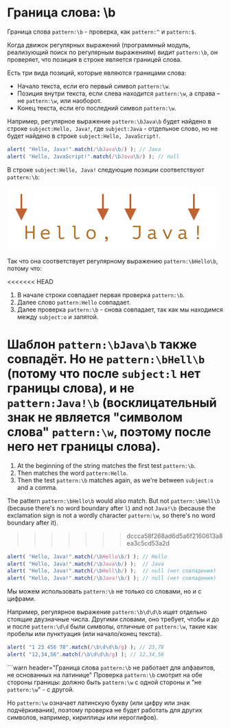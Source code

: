 # Граница слова: \b

Граница слова `pattern:\b` - проверка, как `pattern:^` и `pattern:$`.

Когда движок регулярных выражений (программный модуль, реализующий поиск по регулярным выражениям) видит `pattern:\b`, он проверяет, что позиция в строке является границей слова.

Есть три вида позиций, которые являются границами слова:

- Начало текста, если его первый символ `pattern:\w`.
- Позиция внутри текста, если слева находится `pattern:\w`, а справа – не `pattern:\w`, или наоборот.
- Конец текста, если его последний символ `pattern:\w`.

Например, регулярное выражение `pattern:\bJava\b` будет найдено в строке `subject:Hello, Java!`, где `subject:Java` - отдельное слово, но не будет найдено в строке `subject:Hello, JavaScript!`.

```js run
alert( "Hello, Java!".match(/\bJava\b/) ); // Java
alert( "Hello, JavaScript!".match(/\bJava\b/) ); // null
```

В строке `subject:Hello, Java!` следующие позиции соответствуют `pattern:\b`:

![](hello-java-boundaries.svg)

Так что она соответствует регулярному выражению `pattern:\bHello\b`, потому что:

<<<<<<< HEAD
1. В начале строки совпадает первая проверка `pattern:\b`.
2. Далее слово `pattern:Hello` совпадает.
3. Далее проверка `pattern:\b` - снова совпадает, так как мы находимся между `subject:o` и запятой.

Шаблон `pattern:\bJava\b` также совпадёт. Но не `pattern:\bHell\b` (потому что после `subject:l` нет границы слова), и не `pattern:Java!\b` (восклицательный знак не является "символом слова" `pattern:\w`, поэтому после него нет границы слова).
=======
1. At the beginning of the string matches the first test `pattern:\b`.
2. Then matches the word `pattern:Hello`.
3. Then the test `pattern:\b` matches again, as we're between `subject:o` and a comma.

The pattern `pattern:\bHello\b` would also match. But not `pattern:\bHell\b` (because there's no word boundary after `l`) and not `Java!\b` (because the exclamation sign is not a wordly character `pattern:\w`, so there's no word boundary after it).
>>>>>>> dccca58f268ad6d5a6f2160613a8ea3c5cd53a2d

```js run
alert( "Hello, Java!".match(/\bHello\b/) ); // Hello
alert( "Hello, Java!".match(/\bJava\b/) );  // Java
alert( "Hello, Java!".match(/\bHell\b/) );  // null (нет совпадения)
alert( "Hello, Java!".match(/\bJava!\b/) ); // null (нет совпадения)
```

Мы можем использовать `pattern:\b` не только со словами, но и с цифрами.

Например, регулярное выражение `pattern:\b\d\d\b` ищет отдельно стоящие двузначные числа. Другими словами, оно требует, чтобы и до и после `pattern:\d\d` были символы, отличные от `pattern:\w`, такие как пробелы или пунктуация (или начало/конец текста).

```js run
alert( "1 23 456 78".match(/\b\d\d\b/g) ); // 23,78
alert( "12,34,56".match(/\b\d\d\b/g) ); // 12,34,56
```

```warn header="Граница слова `pattern:\b` не работает для алфавитов, не основанных на латинице"
Проверка `pattern:\b` смотрит на обе стороны границы: должно быть `pattern:\w` с одной стороны и "не `pattern:\w`" - с другой.

Но `pattern:\w` означает латинскую букву (или цифру или знак подчёркивания), поэтому проверка не будет работать для других символов, например, кириллицы или иероглифов).
```
